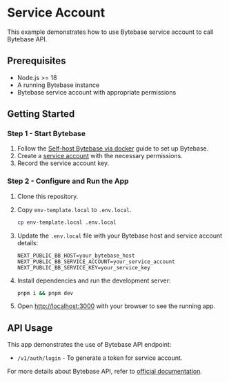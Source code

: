 # Service Account

This example demonstrates how to use Bytebase service account to call Bytebase API.

## Prerequisites

- Node.js >= 18
- A running Bytebase instance
- Bytebase service account with appropriate permissions

## Getting Started

### Step 1 - Start Bytebase

1. Follow the [Self-host Bytebase via docker](https://www.bytebase.com/docs/get-started/self-host/#docker) guide to set up Bytebase.
2. Create a [service account](https://www.bytebase.com/docs/api/authentication/) with the necessary permissions.
3. Record the service account key.

### Step 2 - Configure and Run the App

1. Clone this repository.
2. Copy `env-template.local` to `.env.local`.

   ```bash
   cp env-template.local .env.local
   ```

3. Update the `.env.local` file with your Bytebase host and service account details:

   ```
   NEXT_PUBLIC_BB_HOST=your_bytebase_host
   NEXT_PUBLIC_BB_SERVICE_ACCOUNT=your_service_account
   NEXT_PUBLIC_BB_SERVICE_KEY=your_service_key
   ```

4. Install dependencies and run the development server:

   ```bash
   pnpm i && pnpm dev
   ```

5. Open [http://localhost:3000](http://localhost:3000) with your browser to see the running app.

## API Usage

This app demonstrates the use of Bytebase API endpoint:

- `/v1/auth/login` - To generate a token for service account.

For more details about Bytebase API, refer to [official documentation](https://www.bytebase.com/docs/api/overview/).

